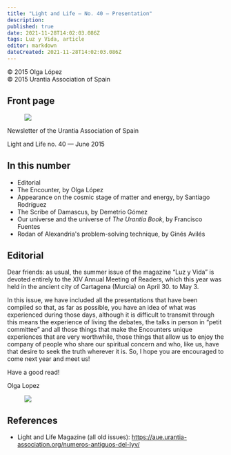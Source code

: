 ```yaml
---
title: "Light and Life — No. 40 — Presentation"
description: 
published: true
date: 2021-11-28T14:02:03.086Z
tags: Luz y Vida, article
editor: markdown
dateCreated: 2021-11-28T14:02:03.086Z
---
```


<p class="v-card v-sheet theme--light gray lighten-3 px-2">© 2015 Olga López<br>© 2015 Urantia Association of Spain</p>


## Front page

<figure id="Figure_1" class="image urantiapedia">
<img src="/image/article/Luz_y_Vida/LyV40/01.jpg">
</figure>

Newsletter of the Urantia Association of Spain

Light and Life no. 40 — June 2015

## In this number

- Editorial
- The Encounter, by Olga López
- Appearance on the cosmic stage of matter and energy, by Santiago Rodríguez
- The Scribe of Damascus, by Demetrio Gómez
- Our universe and the universe of _The Urantia Book_, by Francisco Fuentes
- Rodan of Alexandria's problem-solving technique, by Ginés Avilés


## Editorial

Dear friends: as usual, the summer issue of the magazine “Luz y Vida” is devoted entirely to the XIV Annual Meeting of Readers, which this year was held in the ancient city of Cartagena (Murcia) on April 30. to May 3.

In this issue, we have included all the presentations that have been compiled so that, as far as possible, you have an idea of what was experienced during those days, although it is difficult to transmit through this means the experience of living the debates, the talks in person in “petit committee” and all those things that make the Encounters unique experiences that are very worthwhile, those things that allow us to enjoy the company of people who share our spiritual concern and who, like us, have that desire to seek the truth wherever it is. So, I hope you are encouraged to come next year and meet us!

Have a good read!

Olga Lopez

<figure id="Figure_2" class="image urantiapedia">
<img src="/image/article/Luz_y_Vida/LyV40/02.jpg">
</figure>

## References

- Light and Life Magazine (all old issues): https://aue.urantia-association.org/numeros-antiguos-del-lyv/

